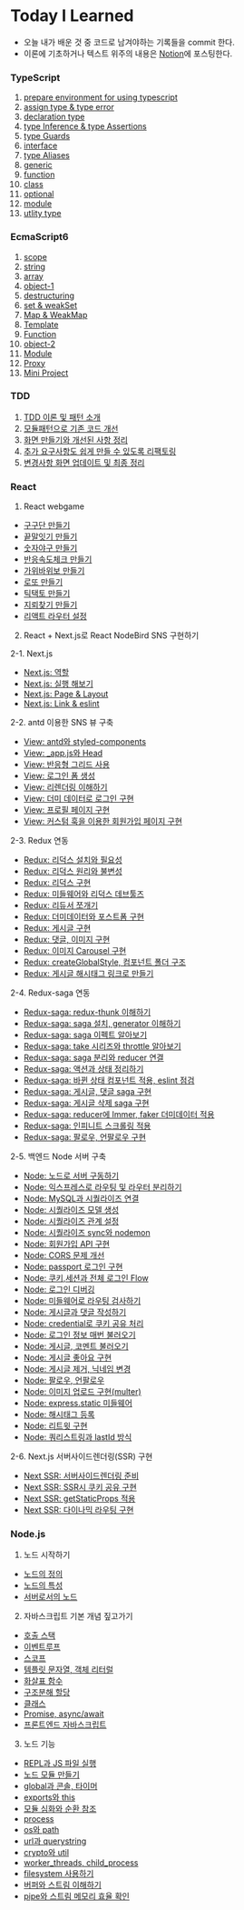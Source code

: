 # Today I Learned

- 오늘 내가 배운 것 중 코드로 남겨야하는 기록들을 commit 한다.
- 이론에 기초하거나 텍스트 위주의 내용은 [Notion](https://www.notion.so/fongfing/Vicky-s-FE-Engineering-Wiki-d7e660205c0047118a78d664b07418fd)에 포스팅한다.

### TypeScript

1. [prepare environment for using typescript](https://github.com/wonieeVicky/TIL/blob/main/Typescript/1-prepare-environment-for-using-typescript.md)
2. [assign type & type error](https://github.com/wonieeVicky/TIL/blob/main/Typescript/2-assign-type-and-type-error.md)
3. [declaration type](https://github.com/wonieeVicky/TIL/blob/main/Typescript/3-declaration-type.md)
4. [type Inference & type Assertions](https://github.com/wonieeVicky/TIL/blob/main/Typescript/4-type-Inference-and-type-assertions.md)
5. [type Guards](https://github.com/wonieeVicky/TIL/blob/main/Typescript/5-type-guards.md)
6. [interface](https://github.com/wonieeVicky/TIL/blob/main/Typescript/6-interface.md)
7. [type Aliases](https://github.com/wonieeVicky/TIL/blob/main/Typescript/7-type-aliases.md)
8. [generic](https://github.com/wonieeVicky/TIL/blob/main/Typescript/8-generic.md)
9. [function](https://github.com/wonieeVicky/TIL/blob/main/Typescript/9-function.md)
10. [class](https://github.com/wonieeVicky/TIL/blob/main/Typescript/10-class.md)
11. [optional](https://github.com/wonieeVicky/TIL/blob/main/Typescript/11-optional.md)
12. [module](https://github.com/wonieeVicky/TIL/blob/main/Typescript/12-module.md)
13. [utlity type](https://github.com/wonieeVicky/TIL/blob/main/Typescript/13-utility-type.md)

### EcmaScript6

1. [scope](https://github.com/wonieeVicky/TIL/blob/main/EcmaScript6/1-scope.md)
2. [string](https://github.com/wonieeVicky/TIL/blob/main/EcmaScript6/2-string.md)
3. [array](https://github.com/wonieeVicky/TIL/blob/main/EcmaScript6/3-array.md)
4. [object-1](https://github.com/wonieeVicky/TIL/blob/main/EcmaScript6/4-object-1.md)
5. [destructuring](https://github.com/wonieeVicky/TIL/blob/main/EcmaScript6/5-destructuring.md)
6. [set & weakSet](https://github.com/wonieeVicky/TIL/blob/main/EcmaScript6/6-set-and-weak-set.md)
7. [Map & WeakMap](https://github.com/wonieeVicky/TIL/blob/main/EcmaScript6/7-map-and-weak-map.md)
8. [Template](https://github.com/wonieeVicky/TIL/blob/main/EcmaScript6/8-template.md)
9. [Function](https://github.com/wonieeVicky/TIL/blob/main/EcmaScript6/9-function.md)
10. [object-2](https://github.com/wonieeVicky/TIL/blob/main/EcmaScript6/10-object-2.md)
11. [Module](https://github.com/wonieeVicky/TIL/blob/main/EcmaScript6/11-module.md)
12. [Proxy](https://github.com/wonieeVicky/TIL/blob/main/EcmaScript6/12-proxy.md)
13. [Mini Project](https://github.com/wonieeVicky/TIL/blob/main/EcmaScript6/13-mini-project.md)

### TDD

1. [TDD 이론 및 패턴 소개](https://github.com/wonieeVicky/TIL/blob/main/TDD/1-tdd-basic.md)
2. [모듈패턴으로 기존 코드 개선](https://github.com/wonieeVicky/TIL/blob/main/TDD/2-tdd-module-pattern.md)
3. [화면 만들기와 개선된 사항 정리](https://github.com/wonieeVicky/TIL/blob/main/TDD/3-tdd-draw-layout.md)
4. [추가 요구사항도 쉽게 만들 수 있도록 리팩토링](https://github.com/wonieeVicky/TIL/blob/main/TDD/4-tdd-refactoring-for-addtional-requirements.md)
5. [변경사항 화면 업데이트 및 최종 정리](https://github.com/wonieeVicky/TIL/blob/main/TDD/5-tdd-update-layout-and-final.md)

### React

1. React webgame

- [구구단 만들기](https://github.com/wonieeVicky/TIL/blob/main/React/react-webgame/1-muliplication-tables.md)
- [끝말잇기 만들기](https://github.com/wonieeVicky/TIL/blob/main/React/react-webgame/2-word-relay.md)
- [숫자야구 만들기](https://github.com/wonieeVicky/TIL/blob/main/React/react-webgame/3-number-baseball.md)
- [반응속도체크 만들기](https://github.com/wonieeVicky/TIL/blob/main/React/react-webgame/4-response-check.md)
- [가위바위보 만들기](https://github.com/wonieeVicky/TIL/blob/main/React/react-webgame/5-rock-paper-scissors.md)
- [로또 만들기](https://github.com/wonieeVicky/TIL/blob/main/React/react-webgame/6-lotto.md)
- [틱택토 만들기](https://github.com/wonieeVicky/TIL/blob/main/React/react-webgame/7-tictactoe.md)
- [지뢰찾기 만들기](https://github.com/wonieeVicky/TIL/blob/main/React/react-webgame/8-mine-search.md)
- [리액트 라우터 설정](https://github.com/wonieeVicky/TIL/blob/main/React/react-webgame/9-react-router.md)

2. React + Next.js로 React NodeBird SNS 구현하기

2-1. Next.js

- [Next.js: 역할](https://github.com/wonieeVicky/TIL/blob/main/React/react-nodebird-sns/1-role-of-next-js.md)
- [Next.js: 실행 해보기](https://github.com/wonieeVicky/TIL/blob/main/React/react-nodebird-sns/2-run-next-js.md)
- [Next.js: Page & Layout](https://github.com/wonieeVicky/TIL/blob/main/React/react-nodebird-sns/3-page-and-layout.md)
- [Next.js: Link & eslint](https://github.com/wonieeVicky/TIL/blob/main/React/react-nodebird-sns/4-link-and-eslint.md)

2-2. antd 이용한 SNS 뷰 구축

- [View: antd와 styled-components](https://github.com/wonieeVicky/TIL/blob/main/React/react-nodebird-sns/5-antd-and-styled-components.md)
- [View: \_app.js와 Head](https://github.com/wonieeVicky/TIL/blob/main/React/react-nodebird-sns/6-_app-js-and-head.md)
- [View: 반응형 그리드 사용](https://github.com/wonieeVicky/TIL/blob/main/React/react-nodebird-sns/7-responsive-grid-in-antd.md)
- [View: 로그인 폼 생성](https://github.com/wonieeVicky/TIL/blob/main/React/react-nodebird-sns/8-login-form.md)
- [View: 리렌더링 이해하기](https://github.com/wonieeVicky/TIL/blob/main/React/react-nodebird-sns/9-rerendering.md)
- [View: 더미 데이터로 로그인 구현](https://github.com/wonieeVicky/TIL/blob/main/React/react-nodebird-sns/10-login-with-dummy-data.md)
- [View: 프로필 페이지 구현](https://github.com/wonieeVicky/TIL/blob/main/React/react-nodebird-sns/11-profile-page.md)
- [View: 커스텀 훅을 이용한 회원가입 페이지 구현](https://github.com/wonieeVicky/TIL/blob/main/React/react-nodebird-sns/12-sign-up-page.md)

2-3. Redux 연동

- [Redux: 리덕스 설치와 필요성](https://github.com/wonieeVicky/TIL/blob/main/React/react-nodebird-sns/13-install-next-redux.md)
- [Redux: 리덕스 원리와 불변성](https://github.com/wonieeVicky/TIL/blob/main/React/react-nodebird-sns/14-principle-and-immutality-of-redux.md)
- [Redux: 리덕스 구현](https://github.com/wonieeVicky/TIL/blob/main/React/react-nodebird-sns/15-implement-redux.md)
- [Redux: 미들웨어와 리덕스 데브툴즈](https://github.com/wonieeVicky/TIL/blob/main/React/react-nodebird-sns/16-middleware-and-redux-devtools.md)
- [Redux: 리듀서 쪼개기](https://github.com/wonieeVicky/TIL/blob/main/React/react-nodebird-sns/17-divide-reducers.md)
- [Redux: 더미데이터와 포스트폼 구현](https://github.com/wonieeVicky/TIL/blob/main/React/react-nodebird-sns/18-dummy-data-and-post-form.md)
- [Redux: 게시글 구현](https://github.com/wonieeVicky/TIL/blob/main/React/react-nodebird-sns/19-implement-post-card.md)
- [Redux: 댓글, 이미지 구현](https://github.com/wonieeVicky/TIL/blob/main/React/react-nodebird-sns/20-implement-comment-form-and-post-image.md)
- [Redux: 이미지 Carousel 구현](https://github.com/wonieeVicky/TIL/blob/main/React/react-nodebird-sns/21-implement-image-carousel.md)
- [Redux: createGlobalStyle, 컴포넌트 폴더 구조](https://github.com/wonieeVicky/TIL/blob/main/React/react-nodebird-sns/22-global-style-and-components-directory-structure.md)
- [Redux: 게시글 해시태그 링크로 만들기](https://github.com/wonieeVicky/TIL/blob/main/React/react-nodebird-sns/23-implement-hash-tag-link-in-post.md)

2-4. Redux-saga 연동

- [Redux-saga: redux-thunk 이해하기](https://github.com/wonieeVicky/TIL/blob/main/React/react-nodebird-sns/24-principle-of-redux-thunk.md)
- [Redux-saga: saga 설치, generator 이해하기](https://github.com/wonieeVicky/TIL/blob/main/React/react-nodebird-sns/25-install-saga-and-priciple-of-redux-saga.md)
- [Redux-saga: saga 이펙트 알아보기](https://github.com/wonieeVicky/TIL/blob/main/React/react-nodebird-sns/26-learn-saga-effect.md)
- [Redux-saga: take 시리즈와 throttle 알아보기](https://github.com/wonieeVicky/TIL/blob/main/React/react-nodebird-sns/27-take-take-series-throttle-debouce.md)
- [Redux-saga: saga 분리와 reducer 연결](https://github.com/wonieeVicky/TIL/blob/main/React/react-nodebird-sns/28-divide-saga-and-connect-reducer.md)
- [Redux-saga: 액션과 상태 정리하기](https://github.com/wonieeVicky/TIL/blob/main/React/react-nodebird-sns/29-clean-up-actions-and-statues.md)
- [Redux-saga: 바뀐 상태 컴포넌트 적용, eslint 점검](https://github.com/wonieeVicky/TIL/blob/main/React/react-nodebird-sns/30-apply-changed-state-and-check-eslint.md)
- [Redux-saga: 게시글, 댓글 saga 구현](https://github.com/wonieeVicky/TIL/blob/main/React/react-nodebird-sns/31-postCard-and-postComment-in-saga.md)
- [Redux-saga: 게시글 삭제 saga 구현](https://github.com/wonieeVicky/TIL/blob/main/React/react-nodebird-sns/32-apply-remove-post.md)
- [Redux-saga: reducer에 Immer, faker 더미데이터 적용](https://github.com/wonieeVicky/TIL/blob/main/React/react-nodebird-sns/33-implement-immer-and-faker-data-to-reducer.md)
- [Redux-saga: 인피니트 스크롤링 적용](https://github.com/wonieeVicky/TIL/blob/main/React/react-nodebird-sns/34-implement-infinite-scroll.md)
- [Redux-saga: 팔로우, 언팔로우 구현](https://github.com/wonieeVicky/TIL/blob/main/React/react-nodebird-sns/35-follow-and-unfollow-in-saga.md)

2-5. 백엔드 Node 서버 구축

- [Node: 노드로 서버 구동하기](https://github.com/wonieeVicky/TIL/blob/main/React/react-nodebird-sns/36-run-node-server.md)
- [Node: 익스프레스로 라우팅 및 라우터 분리하기](https://github.com/wonieeVicky/TIL/blob/main/React/react-nodebird-sns/37-routing-to-express.md)
- [Node: MySQL과 시퀄라이즈 연결](https://github.com/wonieeVicky/TIL/blob/main/React/react-nodebird-sns/38-connect-mysql-and-sequelize.md)
- [Node: 시퀄라이즈 모델 생성](https://github.com/wonieeVicky/TIL/blob/main/React/react-nodebird-sns/39-create-sequelize-models.md)
- [Node: 시퀄라이즈 관계 설정](https://github.com/wonieeVicky/TIL/blob/main/React/react-nodebird-sns/40-set-up-sequelize-relationship.md)
- [Node: 시퀄라이즈 sync와 nodemon](https://github.com/wonieeVicky/TIL/blob/main/React/react-nodebird-sns/41-sequelize-sync-and-nodemon.md)
- [Node: 회원가입 API 구현](https://github.com/wonieeVicky/TIL/blob/main/React/react-nodebird-sns/42-implement-join-api.md)
- [Node: CORS 문제 개선](https://github.com/wonieeVicky/TIL/blob/main/React/react-nodebird-sns/43-troubleshooting-cors.md)
- [Node: passport 로그인 구현](https://github.com/wonieeVicky/TIL/blob/main/React/react-nodebird-sns/44-login-by-passport.md)
- [Node: 쿠키,세션과 전체 로그인 Flow](https://github.com/wonieeVicky/TIL/blob/main/React/react-nodebird-sns/45-cookies-and-sessions-and-login-flow.md)
- [Node: 로그인 디버깅](https://github.com/wonieeVicky/TIL/blob/main/React/react-nodebird-sns/46-troubleshooting-login-issues.md)
- [Node: 미들웨어로 라우팅 검사하기](https://github.com/wonieeVicky/TIL/blob/main/React/react-nodebird-sns/47-check-routing-with-middleware.md)
- [Node: 게시글과 댓글 작성하기](https://github.com/wonieeVicky/TIL/blob/main/React/react-nodebird-sns/48-create-post-and-comment.md)
- [Node: credential로 쿠키 공유 처리](https://github.com/wonieeVicky/TIL/blob/main/React/react-nodebird-sns/49-share-cookie-with-credentials.md)
- [Node: 로그인 정보 매번 불러오기](https://github.com/wonieeVicky/TIL/blob/main/React/react-nodebird-sns/50-load-my-info-every-time.md)
- [Node: 게시글, 코멘트 불러오기](https://github.com/wonieeVicky/TIL/blob/main/React/react-nodebird-sns/51-load-posts-and-comments.md)
- [Node: 게시글 좋아요 구현](https://github.com/wonieeVicky/TIL/blob/main/React/react-nodebird-sns/52-implement-like-unlike-post.md)
- [Node: 게시글 제거, 닉네임 변경](https://github.com/wonieeVicky/TIL/blob/main/React/react-nodebird-sns/53-delete-post-and-change-nickname.md)
- [Node: 팔로우, 언팔로우](https://github.com/wonieeVicky/TIL/blob/main/React/react-nodebird-sns/54-follow-and-unfollow.md)
- [Node: 이미지 업로드 구현(multer)](https://github.com/wonieeVicky/TIL/blob/main/React/react-nodebird-sns/55-multer-for-image-uploads.md)
- [Node: express.static 미들웨어](https://github.com/wonieeVicky/TIL/blob/main/React/react-nodebird-sns/56-express-static-middleware.md)
- [Node: 해시태그 등록](https://github.com/wonieeVicky/TIL/blob/main/React/react-nodebird-sns/57-register-hashtags.md)
- [Node: 리트윗 구현](https://github.com/wonieeVicky/TIL/blob/main/React/react-nodebird-sns/58-retweet.md)
- [Node: 쿼리스트링과 lastId 방식](https://github.com/wonieeVicky/TIL/blob/main/React/react-nodebird-sns/59-querystring-and-lastId.md)

2-6. Next.js 서버사이드렌더링(SSR) 구현

- [Next SSR: 서버사이드렌더링 준비](https://github.com/wonieeVicky/TIL/blob/main/React/react-nodebird-sns/60-ready-to-server-side-rendering.md)
- [Next SSR: SSR시 쿠키 공유 구현](https://github.com/wonieeVicky/TIL/blob/main/React/react-nodebird-sns/61-share-cookie-in-ssr.md)
- [Next SSR: getStaticProps 적용](https://github.com/wonieeVicky/TIL/blob/main/React/react-nodebird-sns/62-implement-getstaticprops.md)
- [Next SSR: 다이나믹 라우팅 구현](https://github.com/wonieeVicky/TIL/blob/main/React/react-nodebird-sns/63-dynamic-routing.md)

### Node.js

1. 노드 시작하기

- [노드의 정의](https://github.com/wonieeVicky/TIL/blob/main/NodeJS/1-1-intro-node-js.md)
- [노드의 특성](https://github.com/wonieeVicky/TIL/blob/main/NodeJS/1-2-property-of-node.md)
- [서버로서의 노드](https://github.com/wonieeVicky/TIL/blob/main/NodeJS/1-3-node-as-server.md)

2. 자바스크립트 기본 개념 짚고가기

- [호출 스택](https://github.com/wonieeVicky/TIL/blob/main/NodeJS/2-1-call-stack-in-js.md)
- [이벤트루프](https://github.com/wonieeVicky/TIL/blob/main/NodeJS/2-2-event-loop-in-js.md)
- [스코프](https://github.com/wonieeVicky/TIL/blob/main/NodeJS/2-3-scope-in-js.md)
- [템플릿 문자열, 객체 리터럴](https://github.com/wonieeVicky/TIL/blob/main/NodeJS/2-4-template-literal-and-object-literal-in-js.md)
- [화살표 함수](https://github.com/wonieeVicky/TIL/blob/main/NodeJS/2-5-arrow-function-in-js.md)
- [구조분해 할당](https://github.com/wonieeVicky/TIL/blob/main/NodeJS/2-6-destructuring-assignment-in-js.md)
- [클래스](https://github.com/wonieeVicky/TIL/blob/main/NodeJS/2-7-class-and-prototype-in-js.md)
- [Promise, async/await](https://github.com/wonieeVicky/TIL/blob/main/NodeJS/2-8-promise-async-await-in-js.md)
- [프론트엔드 자바스크립트](https://github.com/wonieeVicky/TIL/blob/main/NodeJS/2-9-front-end-in-js.md)

3. 노드 기능

- [REPL과 JS 파일 실행](https://github.com/wonieeVicky/TIL/blob/main/NodeJS/3-1-REPL-and-run-js-file-in-node.md)
- [노드 모듈 만들기](https://github.com/wonieeVicky/TIL/blob/main/NodeJS/3-2-create-module.md)
- [global과 콘솔, 타이머](https://github.com/wonieeVicky/TIL/blob/main/NodeJS/3-3-global-console-timer.md)
- [exports와 this](https://github.com/wonieeVicky/TIL/blob/main/NodeJS/3-4-exports-and-this.md)
- [모듈 심화와 순환 참조](https://github.com/wonieeVicky/TIL/blob/main/NodeJS/3-5-module-require-and-circulation-reference.md)
- [process](https://github.com/wonieeVicky/TIL/blob/main/NodeJS/3-6-process.md)
- [os와 path](https://github.com/wonieeVicky/TIL/blob/main/NodeJS/3-7-os-and-path.md)
- [url과 querystring](https://github.com/wonieeVicky/TIL/blob/main/NodeJS/3-8-url-and-querystring.md)
- [crypto와 util](https://github.com/wonieeVicky/TIL/blob/main/NodeJS/3-9-crypto-and-util.md)
- [worker_threads, child_process](https://github.com/wonieeVicky/TIL/blob/main/NodeJS/3-10-worker-threads-and-child-process.md)
- [filesystem 사용하기](https://github.com/wonieeVicky/TIL/blob/main/NodeJS/3-11-use-fs.md)
- [버퍼와 스트림 이해하기](https://github.com/wonieeVicky/TIL/blob/main/NodeJS/3-12-buffer-and-stream)
- [pipe와 스트림 메모리 효율 확인](https://github.com/wonieeVicky/TIL/blob/main/NodeJS/3-13-pipe-and-stream-memory-efficiency.md)
